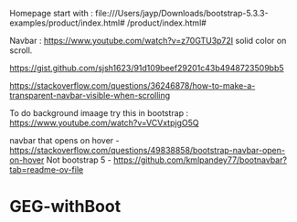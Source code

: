 Homepage start with :  file:///Users/jayp/Downloads/bootstrap-5.3.3-examples/product/index.html#
/product/index.html#

Navbar : https://www.youtube.com/watch?v=z70GTU3p72I
solid color on scroll. 

https://gist.github.com/sjsh1623/91d109beef29201c43b4948723509bb5

https://stackoverflow.com/questions/36246878/how-to-make-a-transparent-navbar-visible-when-scrolling









To do background imaage try this in bootstrap :  https://www.youtube.com/watch?v=VCVxtpjgO5Q

navbar that opens on hover - https://stackoverflow.com/questions/49838858/bootstrap-navbar-open-on-hover
Not bootstrap 5 -   https://github.com/kmlpandey77/bootnavbar?tab=readme-ov-file

# GEG-withBoot
